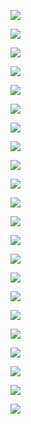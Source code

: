 ![](attachment/0a8a8c7a084e338d770badb0d240c9b0.jpg)

![](attachment/cafd7eee02a04be1768a3fa950a08370.jpg)

![](attachment/14b0ef554f6bc9886ccd9f3f7d3a2764.jpg)

![](attachment/e68c910a2f40667af18e173fb772048e.jpg)

![](attachment/4516777ebf07ac470d527d3e892c4f80.jpg)

![](attachment/56e4e6ee5da1c38760577c26024bcd3f.jpg)

![](attachment/1a523da49b45a2b8a3e67b2bca53b8d3.jpg)

![](attachment/6e6510713e5c0cb2089bbbe697934f37.jpg)

![](attachment/13ef8fb0b7784f6e427299f3b4ccb7dc.jpg)

![](attachment/131a5a6c079b192d904f41260cdf8fc2.jpg)

![](attachment/1e1676d0bf21dcc5b0e4110d17f186a1.jpg)

![](attachment/a081a3152d1e8747c4be99db75b9389e.jpg)

![](attachment/677c6c17241fcb38aec27d1e8a6e4aae.jpg)

![](attachment/4335e98e5b49f5508468bf48e2669faf.jpg)

![](attachment/92379b8b9efc5740cc9d04a54ba2ff61.jpg)

![](attachment/b24e71f15f012ece4df1885c0c9e287e.jpg)

![](attachment/f541352335ca43d45c6c447f41a593e7.jpg)

![](attachment/624037063cca959191f4b1ab9aac6352.jpg)

![](attachment/fc3db895ccbf3e836713689e2076979b.jpg)

![](attachment/71caa6aa4584abf118b3723fd2d13027.jpg)

![](attachment/696ed209dd1053850bb7f0586faf47aa.jpg)

![](attachment/a8257f0e63bcb19bdff756794b520ce6.jpg)